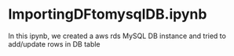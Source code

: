 # ImportingDFtomysqlDB.ipynb
In this ipynb, we created a aws rds MySQL DB instance and tried to add/update rows in DB table 
